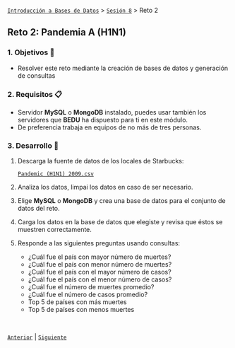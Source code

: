 [`Introducción a Bases de Datos`](../../Readme.md) > [`Sesión 8`](../Readme.md) > Reto 2

## Reto 2: Pandemia A (H1N1)

### 1. Objetivos :dart:
- Resolver este reto mediante la creación de bases de datos y generación de consultas


### 2. Requisitos :clipboard:
- Servidor __MySQL__ o __MongoDB__ instalado, puedes usar también los servidores que __BEDU__ ha dispuesto para ti en este módulo.
- De preferencia trabaja en equipos de no más de tres personas.

### 3. Desarrollo :rocket:

1. Descarga la fuente de datos de los locales de Starbucks:

   <a href="datos/h1n1.csv" target="_blank">`Pandemic (H1N1) 2009.csv`</a>

1. Analiza los datos, limpai los datos en caso de ser necesario.

1. Elige __MySQL__ o __MongoDB__ y crea una base de datos para el conjunto de datos del reto.

1. Carga los datos en la base de datos que elegiste y revisa que éstos se muestren correctamente.

1. Responde a las siguientes preguntas usando consultas:

   - ¿Cuál fue el país con mayor número de muertes?
   - ¿Cuál fue el país con menor número de muertes?
   - ¿Cuál fue el país con el mayor número de casos?
   - ¿Cuál fue el país con el menor número de casos?
   - ¿Cuál fue el número de muertes promedio?
   - ¿Cuál fue el número de casos promedio?
   - Top 5 de países con más muertes
   - Top 5 de países con menos muertes

<br/>

[`Anterior`](../Readme.md#pandemia-a-h1n1) | [`Siguiente`](../Readme.md#pandemia-covid-19)   
